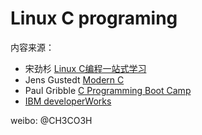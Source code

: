 # Linux C programing

内容来源：

- 宋劲杉 [Linux C编程一站式学习](http://akaedu.github.io/book/)
- Jens Gustedt [Modern C](http://icube-icps.unistra.fr/img_auth.php/d/db/ModernC.pdf)
- Paul Gribble [C Programming Boot Camp](https://www.gribblelab.org/CBootCamp/index.html)
- [IBM developerWorks](https://www.ibm.com/developerworks/cn/)

weibo: @CH3CO3H